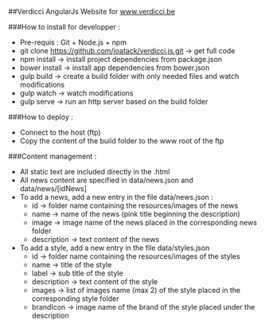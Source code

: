 ##Verdicci
AngularJs Website for www.verdicci.be

###How to install for developper :
- Pre-requis : Git + Node.js + npm
- git clone https://github.com/joatack/verdicci.js.git -> get full code
- npm install -> install project dependencies from package.json
- bower install -> install app dependencies from bower.json
- gulp build -> create a build folder with only needed files and watch modifications
- gulp watch -> watch modifications
- gulp serve -> run an http server based on the build folder

###How to deploy :
- Connect to the host (ftp)
- Copy the content of the build folder to the www root of the ftp

###Content management :
- All static text are included directly in the .html
- All news content are specified in data/news.json and data/news/[idNews]
- To add a news, add a new entry in the file data/news.json :
  - id -> folder name containing the resources/images of the news
  - name -> name of the news (pink title beginning the description)
  - image -> image name of the news placed in the corresponding news folder
  - description -> text content of the news
- To add a style, add a new entry in the file data/styles.json
  - id -> folder name containing the resources/images of the styles
  - name -> title of the style
  - label -> sub title of the style
  - description -> text content of the style
  - images -> list of images name (max 2) of the style placed in the corresponding style folder
  - brandIcon -> image name of the brand of the style placed under the description


